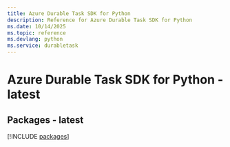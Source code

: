 ```yaml
---
title: Azure Durable Task SDK for Python
description: Reference for Azure Durable Task SDK for Python
ms.date: 10/14/2025
ms.topic: reference
ms.devlang: python
ms.service: durabletask
---
```

# Azure Durable Task SDK for Python - latest
## Packages - latest
[!INCLUDE [packages](durable-task-index.md)]